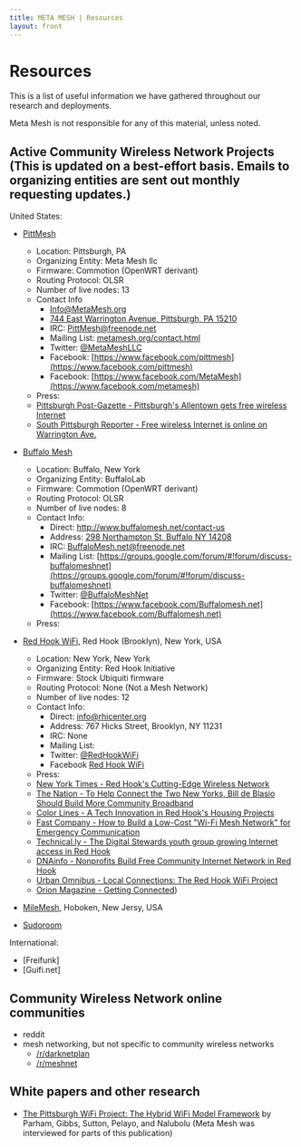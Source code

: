 ```yaml
---
title: META MESH | Resources
layout: front
---
```

# Resources

This is a list of useful information we have gathered throughout our research and deployments.

Meta Mesh is not responsible for any of this material, unless noted.

## Active Community Wireless Network Projects (This is updated on a best-effort basis. Emails to organizing entities are sent out monthly requesting updates.)

United States:

* [PittMesh](http://www.pittmesh.net)
  * Location: Pittsburgh, PA
  * Organizing Entity: Meta Mesh llc
  * Firmware: Commotion (OpenWRT derivant)
  * Routing Protocol: OLSR
  * Number of live nodes: 13
  * Contact Info
    * Info@MetaMesh.org
    * [744 East Warrington Avenue, Pittsburgh, PA 15210](https://goo.gl/maps/2FsYl)
    * IRC: PittMesh@freenode.net
    * Mailing List: [metamesh.org/contact.html](http://www.metamesh.org/contact.html)
    * Twitter: [@MetaMeshLLC](https://twitter.com/metameshllc)
    * Facebook: [https://www.facebook.com/pittmesh](https://www.facebook.com/pittmesh)
    * Facebook: [https://www.facebook.com/MetaMesh](https://www.facebook.com/metamesh)
   * Press:
    * [Pittsburgh Post-Gazette - Pittsburgh's Allentown gets free wireless Internet](http://www.post-gazette.com/local/city/2014/11/14/Pittsburgh-s-Allentown-gets-free-wireless-Internet/stories/201411130171)
    * [South Pittsburgh Reporter - Free wireless Internet is online on Warrington Ave.](http://www.sopghreporter.com/story/2014/12/02/front-page/free-wireless-internet-is-online-on-warrington-ave/15061.html)

* [Buffalo Mesh](http://www.buffalomesh.net/)
  * Location: Buffalo, New York
  * Organizing Entity: BuffaloLab
  * Firmware: Commotion (OpenWRT derivant)
  * Routing Protocol: OLSR
  * Number of live nodes: 8
  * Contact Info:
    * Direct: http://www.buffalomesh.net/contact-us
    * Address: [298 Northampton St, Buffalo NY 14208](https://goo.gl/maps/dP6bB)
    * IRC: BuffaloMesh.net@freenode.net
    * Mailing List: [https://groups.google.com/forum/#!forum/discuss-buffalomeshnet](https://groups.google.com/forum/#!forum/discuss-buffalomeshnet)
    * Twitter: [@BuffaloMeshNet](https://twitter.com/Buffalomeshnet)
    * Facebook: [https://www.facebook.com/Buffalomesh.net](https://www.facebook.com/Buffalomesh.net)
   * Press:
   

* [Red Hook WiFi](https://www.facebook.com/RHWiFi), Red Hook (Brooklyn), New York, USA
  * Location: New York, New York
  * Organizing Entity: Red Hook Initiative
  * Firmware: Stock Ubiquiti firmware
  * Routing Protocol: None (Not a Mesh Network)
  * Number of live nodes: 12
  * Contact Info:
    * Direct: info@rhicenter.org 
    * Address: 767 Hicks Street, Brooklyn, NY 11231
    * IRC: None
    * Mailing List: 
    * Twitter: [@RedHookWiFi](https://twitter.com/RedHookWiFi)
    * Facebook [Red Hook WiFi](https://www.facebook.com/RHWiFi)
   * Press:
    * [New York Times - Red Hook's Cutting-Edge Wireless Network](http://www.nytimes.com/2014/08/24/nyregion/red-hooks-cutting-edge-wireless-network.html)
    * [The Nation - To Help Connect the Two New Yorks, Bill de Blasio Should Build More Community Broadband](http://www.thenation.com/article/177839/mayor-de-blasio-should-build-more-community-broadband#)
    * [Color Lines - A Tech Innovation in Red Hook's Housing Projects](http://www.colorlines.com/articles/tech-innovation-red-hooks-housing-projects)
    * [Fast Company - How to Build a Low-Cost "Wi-Fi Mesh Network" for Emergency Communication](https://www.fastcompany.com/3020680/how-to-build-a-low-cost-wifi-mesh-network-for-emergency-communication)
    * [Technical.ly - The Digital Stewards youth group growing Internet access in Red Hook](https://technical.ly/brooklyn/2013/10/14/digital-stewards-mesh-internet-network-red-hook/)
    * [DNAinfo - Nonprofits Build Free Community Internet Network in Red Hook](http://www.dnainfo.com/new-york/20130710/red-hook/non-profits-build-free-community-internet-network-red-hook)
    * [Urban Omnibus - Local Connections: The Red Hook WiFi Project](http://urbanomnibus.net/2013/09/local-connections-the-red-hook-wifi-project/)
    * [Orion Magazine - Getting Connected](https://orionmagazine.org/article/getting-connected/))
 
* [MileMesh](http://www.milemesh.com/), Hoboken, New Jersy, USA

* [Sudoroom](https://sudoroom.org/wiki/Mesh)

International:

* [Freifunk]
* [Guifi.net]

## Community Wireless Network online communities

* reddit
 * mesh networking, but not specific to community wireless networks
    * [/r/darknetplan](https://www.reddit.com/r/darknetplan)
    * [/r/meshnet](https://www.reddit.com/r/meshnet)

## White papers and other research

* [The Pittsburgh WiFi Project: The Hybrid WiFi Model Framework](http://apps.pittsburghpa.gov/cis/Final_Report.pdf) by Parham, Gibbs, Sutton, Pelayo, and Nalubolu (Meta Mesh was interviewed for parts of this publication)
